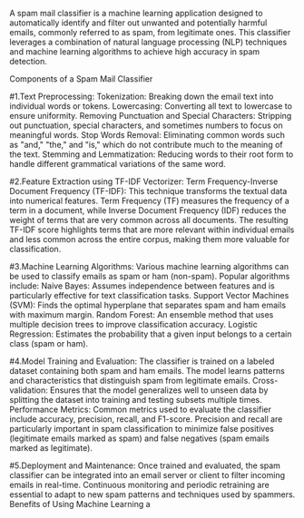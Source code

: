 A spam mail classifier is a machine learning application designed to automatically identify and filter out unwanted and potentially harmful emails, commonly referred to as spam, from legitimate ones. This classifier leverages a combination of natural language processing (NLP) techniques and machine learning algorithms to achieve high accuracy in spam detection.

Components of a Spam Mail Classifier

#1.Text Preprocessing:
Tokenization: Breaking down the email text into individual words or tokens.
Lowercasing: Converting all text to lowercase to ensure uniformity.
Removing Punctuation and Special Characters: Stripping out punctuation, special characters, and sometimes numbers to focus on meaningful words.
Stop Words Removal: Eliminating common words such as "and," "the," and "is," which do not contribute much to the meaning of the text.
Stemming and Lemmatization: Reducing words to their root form to handle different grammatical variations of the same word.

#2.Feature Extraction using TF-IDF Vectorizer:
Term Frequency-Inverse Document Frequency (TF-IDF): This technique transforms the textual data into numerical features. Term Frequency (TF) measures the frequency of a term in a document, while Inverse Document Frequency (IDF) reduces the weight of terms that are very common across all documents. The resulting TF-IDF score highlights terms that are more relevant within individual emails and less common across the entire corpus, making them more valuable for classification.

#3.Machine Learning Algorithms:
Various machine learning algorithms can be used to classify emails as spam or ham (non-spam). Popular algorithms include:
Naive Bayes: Assumes independence between features and is particularly effective for text classification tasks.
Support Vector Machines (SVM): Finds the optimal hyperplane that separates spam and ham emails with maximum margin.
Random Forest: An ensemble method that uses multiple decision trees to improve classification accuracy.
Logistic Regression: Estimates the probability that a given input belongs to a certain class (spam or ham).

#4.Model Training and Evaluation:
The classifier is trained on a labeled dataset containing both spam and ham emails. The model learns patterns and characteristics that distinguish spam from legitimate emails.
Cross-validation: Ensures that the model generalizes well to unseen data by splitting the dataset into training and testing subsets multiple times.
Performance Metrics: Common metrics used to evaluate the classifier include accuracy, precision, recall, and F1-score. Precision and recall are particularly important in spam classification to minimize false positives (legitimate emails marked as spam) and false negatives (spam emails marked as legitimate).

#5.Deployment and Maintenance:
Once trained and evaluated, the spam classifier can be integrated into an email server or client to filter incoming emails in real-time.
Continuous monitoring and periodic retraining are essential to adapt to new spam patterns and techniques used by spammers.
Benefits of Using Machine Learning a
